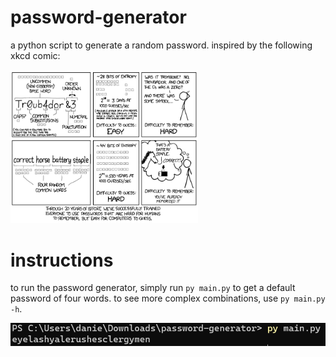 # password-generator
a python script to generate a random password. inspired by the following xkcd comic:

<img src="xkcd.PNG" alt="drawing" width="300"/>

# instructions
to run the password generator, simply run ```py main.py``` to get a default password of four words.
to see more complex combinations, use ```py main.py -h```.

![default password](default.PNG)

